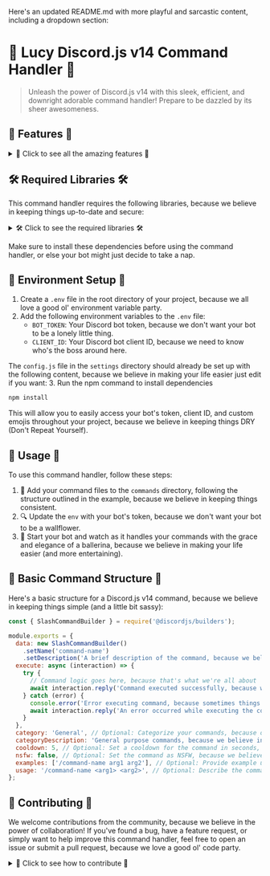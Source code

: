 Here's an updated README.md with more playful and sarcastic content, including a dropdown section:

# 🤖 Lucy Discord.js v14 Command Handler 🤖

> Unleash the power of Discord.js v14 with this sleek, efficient, and downright adorable command handler! Prepare to be dazzled by its sheer awesomeness.

## 🌟 Features 🌟

<details>
<summary>🌟 Click to see all the amazing features 🌟</summary>

- 📂 Easily manage your commands with a dedicated `commands` directory, because who doesn't love a good ol' file structure?
- 🔍 Automatically load and register all your commands globally, because ain't nobody got time for manual registration.
- 🤖 Seamless integration with Discord.js v14 and its latest features, because we're all about that cutting-edge tech.
- 🚀 Streamlined event handling for slash command interactions, because who needs complexity when you can have simplicity?
- 🔍 Robust error handling to ensure your bot stays up and running, because we all know Murphy's Law loves to rear its ugly head.
- 🕰️ Implement command cooldowns to prevent abuse, because we don't want your users to spam the poor bot to death.
- 📚 Organize your commands into categories for better navigation, because let's face it, no one likes a cluttered mess.
- 💁‍♀️ Provide a helpful and visually appealing help command, because we believe in making your users' lives easier (and more entertained).
- 🌟 Beautiful and informative logging for easy debugging, because who doesn't love a good ol' console log party?
- 📥 Implemented a command that allows users to download anime episodes directly from the bot, because we all know that's the real reason you're here.

</details>

## 🛠️ Required Libraries 🛠️

This command handler requires the following libraries, because we believe in keeping things up-to-date and secure:

<details>
<summary>🛠️ Click to see the required libraries 🛠️</summary>

- `axios`: ^1.6.8, because who doesn't love making HTTP requests?
- `boxen`: ^5.1.2, because we all need a little bit of ASCII art in our lives.
- `chalk`: ^4.1.2, because color is the spice of life.
- `discord.js`: ^14.14.1, because we're all about that Discord API goodness.
- `dotenv`: ^16.4.5, because we don't want your bot's secrets spilling out for the world to see.
- `figlet`: ^1.5.2, because ASCII art is the true mark of a sophisticated bot.
- `logform`: ^2.6.0, because we believe in keeping our logs organized and fabulous.
- `moment-timezone`: ^0.5.45, because time is a fickle thing and we need to keep track of it.
- `ora`: ^5.4.1, because who doesn't love a good ol' loading spinner?

</details>

Make sure to install these dependencies before using the command handler, or else your bot might just decide to take a nap.

## 🔑 Environment Setup 🔑

1. Create a `.env` file in the root directory of your project, because we all love a good ol' environment variable party.
2. Add the following environment variables to the `.env` file:
   - `BOT_TOKEN`: Your Discord bot token, because we don't want your bot to be a lonely little thing.
   - `CLIENT_ID`: Your Discord bot client ID, because we need to know who's the boss around here.

The `config.js` file in the `settings` directory should already be set up with the following content, because we believe in making your life easier just edit if you want:
3. Run the npm command to install dependencies 
```javascript
npm install
```

This will allow you to easily access your bot's token, client ID, and custom emojis throughout your project, because we believe in keeping things DRY (Don't Repeat Yourself).

## 🤖 Usage 🤖

To use this command handler, follow these steps:

1. 🚀 Add your command files to the `commands` directory, following the structure outlined in the example, because we believe in keeping things consistent.
2. 🔍 Update the `env`  with your bot's token, because we don't want your bot to be a wallflower.
3. 🤖 Start your bot and watch as it handles your commands with the grace and elegance of a ballerina, because we believe in making your life easier (and more entertaining).

## 🤖 Basic Command Structure 🤖

Here's a basic structure for a Discord.js v14 command, because we believe in keeping things simple (and a little bit sassy):

```javascript
const { SlashCommandBuilder } = require('@discordjs/builders');

module.exports = {
  data: new SlashCommandBuilder()
    .setName('command-name')
    .setDescription('A brief description of the command, because we believe in keeping things concise'),
  execute: async (interaction) => {
    try {
      // Command logic goes here, because that's what we're all about
      await interaction.reply('Command executed successfully, because we're just that good!');
    } catch (error) {
      console.error('Error executing command, because sometimes things just don't go our way:', error);
      await interaction.reply('An error occurred while executing the command, because we're not perfect (yet).');
    }
  },
  category: 'General', // Optional: Categorize your commands, because organization is key
  categoryDescription: 'General purpose commands, because we believe in keeping things simple', // Optional: Describe the command category
  cooldown: 5, // Optional: Set a cooldown for the command in seconds, because we don't want your users to spam the poor bot
  nsfw: false, // Optional: Set the command as NSFW, because we believe in keeping things family-friendly
  examples: ['/command-name arg1 arg2'], // Optional: Provide example usage, because we believe in helping our users
  usage: '/command-name <arg1> <arg2>', // Optional: Describe the command usage, because we believe in keeping things clear
};
```

## 🤝 Contributing 🤝

We welcome contributions from the community, because we believe in the power of collaboration! If you've found a bug, have a feature request, or simply want to help improve this command handler, feel free to open an issue or submit a pull request, because we love a good ol' code party.

<details>
<summary>🤝 Click to see how to contribute 🤝</summary>

To get started, simply fork the repository, make your changes, and submit a pull request, because we believe in keeping things simple (and a little bit sassy). We'll review your contributions and, if they're up to par, merge them into the main codebase, because we believe in keeping things fresh and exciting.

Together, we can make this command handler even better and help the Discord.js community thrive, because we believe in the power of teamwork (and a little bit of friendly competition).

</details>
